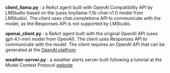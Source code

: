 **client_llama.py** : a ReAct agent built with OpenAI Compatibility API by LMStudio based on the (uses tinyllama-1.1b-chat-v1.0 model from LMStudio). The client uses chat.completions API to communicate with the model, as the Responses API is not supported by LMStudio.

**openai_client.py** : a ReAct agent built with the original OpenAI API (uses gpt-4.1-mini model from OpenAI). The client uses Responses API to communicate with the model. The client requires an OpenAI API that can be generated at the [OpenAI platfrom](https://openai.com/api/)

**weather-server.py** : a weather alerts server built following a tutorial at the Model Context Protocol [website](https://modelcontextprotocol.io/docs/develop/build-server) 